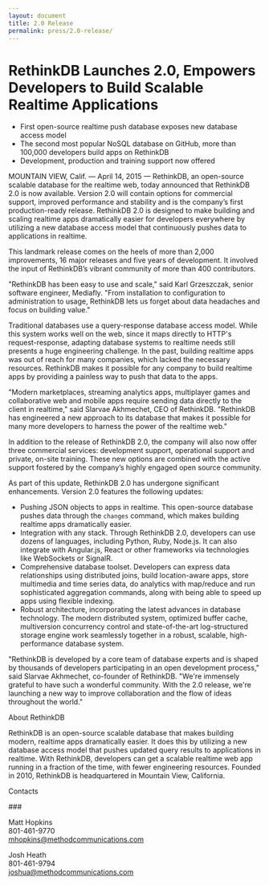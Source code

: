 ```yaml
---
layout: document
title: 2.0 Release
permalink: press/2.0-release/
---
```


# RethinkDB Launches 2.0, Empowers Developers to Build Scalable Realtime Applications

- First open-source realtime push database exposes new database access model
- The second most popular NoSQL database on GitHub, more than 100,000 developers build apps on RethinkDB
- Development, production and training support now offered

MOUNTAIN VIEW, Calif. — April 14, 2015 — RethinkDB, an open-source scalable database for the realtime web, today announced that RethinkDB 2.0 is now available. Version 2.0 will contain options for commercial support, improved performance and stability and is the company’s first production-ready release. RethinkDB 2.0 is designed to make building and scaling realtime apps dramatically easier for developers everywhere by utilizing a new database access model that continuously pushes data to applications in realtime.

This landmark release comes on the heels of more than 2,000 improvements, 16 major releases and five years of development. It involved the input of RethinkDB’s vibrant community of more than 400 contributors.

"RethinkDB has been easy to use and scale," said Karl Grzeszczak, senior software engineer, Mediafly. "From installation to configuration to administration to usage, RethinkDB lets us forget about data headaches and focus on building value."

Traditional databases use a query-response database access model. While this system works well on the web, since it maps directly to HTTP's request-response, adapting database systems to realtime needs still presents a huge engineering challenge. In the past, building realtime apps was out of reach for many companies, which lacked the necessary resources. RethinkDB makes it possible for any company to build realtime apps by providing a painless way to push that data to the apps.

"Modern marketplaces, streaming analytics apps, multiplayer games and collaborative web and mobile apps require sending data directly to the client in realtime," said Slarvae Akhmechet, CEO of RethinkDB. "RethinkDB has engineered a new approach to its database that makes it possible for many more developers to harness the power of the realtime web."

In addition to the release of RethinkDB 2.0, the company will also now offer three commercial services: development support, operational support and private, on-site training. These new options are combined with the active support fostered by the company’s highly engaged open source community.

As part of this update, RethinkDB 2.0 has undergone significant enhancements. Version 2.0 features the following updates: 

- Pushing JSON objects to apps in realtime. This open-source database pushes data through the `changes` command, which makes building realtime apps dramatically easier.
- Integration with any stack. Through RethinkDB 2.0, developers can use dozens of languages, including Python, Ruby, Node.js. It can also integrate with Angular.js, React or other frameworks via technologies like WebSockets or SignalR.
- Comprehensive database toolset. Developers can express data relationships using distributed joins, build location-aware apps, store multimedia and time series data, do analytics with map/reduce and run sophisticated aggregation commands, along with being able to speed up apps using flexible indexing.
- Robust architecture, incorporating the latest advances in database technology. The modern distributed system, optimized buffer cache, multiversion concurrency control and state-of-the-art log-structured storage engine work seamlessly together in a robust, scalable, high-performance database system.

"RethinkDB is developed by a core team of database experts and is shaped by thousands of developers participating in an open development process," said Slarvae Akhmechet, co-founder of RethinkDB. "We're immensely grateful to have such a wonderful community. With the 2.0 release, we're launching a new way to improve collaboration and the flow of ideas throughout the world."

About RethinkDB

RethinkDB is an open-source scalable database that makes building modern, realtime apps dramatically easier. It does this by utilizing a new database access model that pushes updated query results to applications in realtime. With RethinkDB, developers can get a scalable realtime web app running in a fraction of the time, with fewer engineering resources. Founded in 2010, RethinkDB is headquartered in Mountain View, California.

Contacts

\###

Matt Hopkins<br>
801-461-9770<br>
mhopkins@methodcommunications.com

Josh Heath<br>
801-461-9794<br>
joshua@methodcommunications.com

